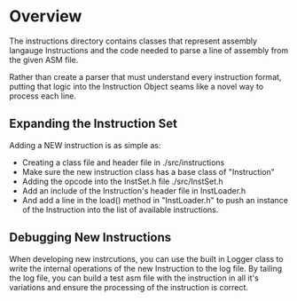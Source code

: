 # Overview

The instructions directory contains classes that represent assembly langauge Instructions and the code needed to parse a line of assembly from the given ASM file.

Rather than create a parser that must understand every instruction format, putting that logic into the Instruction Object seams like a novel way to process each line.

## Expanding the Instruction Set

Adding a NEW instruction is as simple as:

* Creating a class file and header file in ./src/instructions
* Make sure the new instruction class has a base class of "Instruction"
* Adding the opcode into the InstSet.h file ./src/InstSet.h
* Add an include of the Instruction's header file in InstLoader.h
* And add a line in the load() method in "InstLoader.h" to push an instance of the Instruction into the list of available instructions.

## Debugging New Instructions
When developing new instrcutions, you can use the built in Logger class to write the internal operations of the new Instruction to the log file.
By tailing the log file, you can build a test asm file with the instruction in all it's variations and ensure the processing of the instruction is correct.

